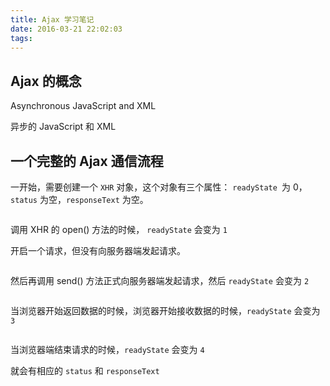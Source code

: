 ```yaml
---
title: Ajax 学习笔记
date: 2016-03-21 22:02:03
tags:
---
```

## Ajax 的概念

Asynchronous JavaScript and XML

异步的 JavaScript 和 XML

## 一个完整的 Ajax 通信流程

一开始，需要创建一个 `XHR` 对象，这个对象有三个属性：
`readyState `为 0，`status` 为空，`responseText` 为空。

<!-- more -->

<img src="1.jpg" alt="">

调用 XHR 的 open() 方法的时候， `readyState` 会变为 `1`

开启一个请求，但没有向服务器端发起请求。

<img src="2.jpg" alt="">

然后再调用 send() 方法正式向服务器端发起请求，然后 `readyState` 会变为 `2`

<img src="3.jpg" alt="">

当浏览器开始返回数据的时候，浏览器开始接收数据的时候，`readyState` 会变为 `3`

<img src="4.jpg" alt="">

当浏览器端结束请求的时候，`readyState` 会变为 `4`

就会有相应的 `status` 和 `responseText`














